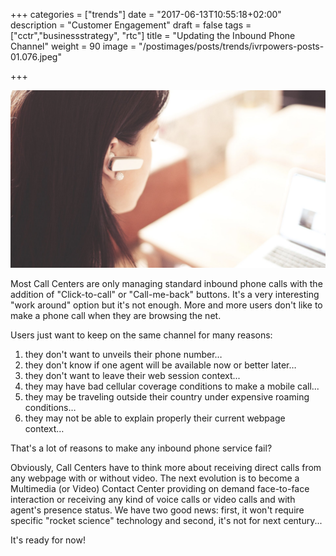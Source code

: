 +++
categories = ["trends"]
date = "2017-06-13T10:55:18+02:00"
description = "Customer Engagement"
draft = false
tags = ["cctr","businessstrategy", "rtc"]
title = "Updating the Inbound Phone Channel"
weight = 90
image = "/postimages/posts/trends/ivrpowers-posts-01.076.jpeg"

+++

![Man holding a phone](/postimages/posts/trends/ivrpowers-posts-01.076.jpeg)

Most Call Centers are only managing standard inbound phone calls with the addition of "Click-to-call" or "Call-me-back" buttons. It's a very interesting "work around" option but it's not enough. More and more users don't like to make a phone call when they are browsing the net. 

Users just want to keep on the same channel for many reasons:

1. they don't want to unveils their phone number…  
2. they don't know if one agent will be available now or better later…
3. they don't want to leave their web session context...
4. they may have bad cellular coverage conditions to make a mobile call...
5. they may be traveling outside their country under expensive roaming conditions… 
6. they may not be able to explain properly their current webpage context…

That's a lot of reasons to make any inbound phone service fail?

Obviously, Call Centers have to think more about receiving direct calls from any webpage with or without video. The next evolution is to become a Multimedia (or Video) Contact Center providing on demand face-to-face interaction or receiving any kind of voice calls or video calls and with agent's presence status. We have two good news: first, it won't require specific "rocket science" technology and second, it's not for next century...

It's ready for now!

